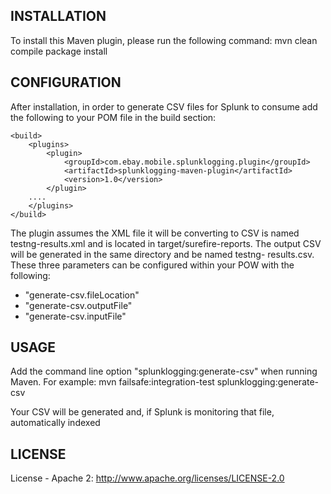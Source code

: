 ## INSTALLATION
To install this Maven plugin, please run the following command:
mvn clean compile package install

## CONFIGURATION
After installation, in order to generate CSV files for Splunk to consume add the following to your POM file in the build section:

    <build>
        <plugins>
            <plugin>
                <groupId>com.ebay.mobile.splunklogging.plugin</groupId>
                <artifactId>splunklogging-maven-plugin</artifactId>
                <version>1.0</version>
            </plugin>
	    ....
        </plugins>
    </build>

The plugin assumes the XML file it will be converting to CSV is named testng-results.xml and is located in target/surefire-reports.  The output CSV will be generated in the same directory and be named testng-
results.csv.  These three parameters can be configured within your POW with the following:
- "generate-csv.fileLocation"
- "generate-csv.outputFile"
- "generate-csv.inputFile"

## USAGE
Add the command line option "splunklogging:generate-csv" when running Maven.  For example:
mvn failsafe:integration-test splunklogging:generate-csv

Your CSV will be generated and, if Splunk is monitoring that file, automatically indexed

## LICENSE
License - Apache 2: http://www.apache.org/licenses/LICENSE-2.0
